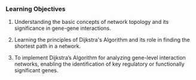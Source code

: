 ### Learning Objectives

1. Understanding the basic concepts of network topology and its significance in gene-gene interactions.

2. Learning the principles of Dijkstra's Algorithm and its role in finding the shortest path in a network.

3. To implement Dijkstra’s Algorithm for analyzing gene-level interaction networks, enabling the identification of key regulatory or functionally significant genes. 


